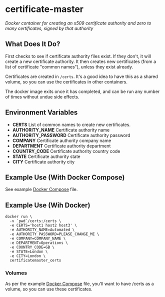 # certificate-master

_Docker container for creating an x509 certificate authority and zero to many certificates, signed by that authority_

## What Does It Do?

First checks to see if certificate authority files exist. If they don't, it will create a new certificate authority.  It then creates new certificates (from a list of certificate "common names"), unless they exist already.

Certificates are created in ```/certs```. It's a good idea to have this as a shared volume, so you can use the certificates in other containers.

The docker image exits once it has completed, and can be run any number of times without undue side effects.

## Environment Variables


* __CERTS__ List of common names to create new certificates.
* __AUTHORITY_NAME__ Certificate authority name
* __AUTHORITY_PASSWORD__ Certificate authority password
* __COMPANY__ Certificate authority company name
* __DEPARTMENT__ Certificate authority department
* __COUNTRY_CODE__ Certificate authority country code
* __STATE__ Certificate authority state
* __CITY__ Certificate authority city

## Example Use (With Docker Compose)

See example [Docker Compose](docker-compose.yml) file.

## Example Use (Wih Docker)

```
docker run \
  -v `pwd`/certs:/certs \
  -e CERTS='host1 host2 host3' \
  -e AUTHORITY_NAME=Automated \
  -e AUTHORITY_PASSWORD=PLEASE_CHANGE_ME \
  -e COMPANY=COMPANY_NAME \
  -e DEPARTMENT=Operations \
  -e COUNTRY_CODE=GB \
  -e STATE=London \
  -e CITY=London \
  certificatemaster_certs
```

### Volumes

As per the example [Docker Compose](docker-compose.yml) file, you'll want to have /certs as a volume, so you can use these certificates.

